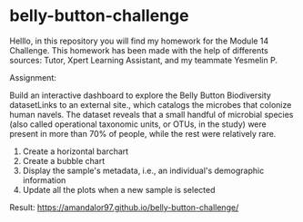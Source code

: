 # belly-button-challenge

Helllo, in this repository you will find my homework for the Module 14 Challenge. This homework has been made with the help of differents sources: Tutor, Xpert Learning Assistant, and my teammate Yesmelin P.

Assignment: 

Build an interactive dashboard to explore the Belly Button Biodiversity datasetLinks to an external site., which catalogs the microbes that colonize human navels.
The dataset reveals that a small handful of microbial species (also called operational taxonomic units, or OTUs, in the study) were present in more than 70% of people, while the rest were relatively rare.

1) Create a horizontal barchart
2) Create a bubble chart
3) Display the sample's metadata, i.e., an individual's demographic information
4) Update all the plots when a new sample is selected

Result: https://amandalor97.github.io/belly-button-challenge/
